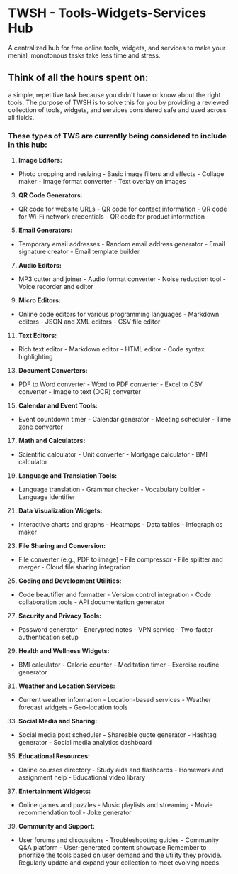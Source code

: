 # TWSH - Tools-Widgets-Services Hub
A centralized hub for free online tools, widgets, and services to make your menial, monotonous tasks take less time and stress.

## Think of all the hours spent on:
a simple, repetitive task because you didn't have or know about the right tools. The purpose of TWSH is to solve this for you by providing a reviewed collection of tools, widgets, and services considered safe and used across all fields.

### These types of TWS are currently being considered to include in this hub:

1. **Image Editors:**
  - Photo cropping and resizing - Basic image filters and effects - Collage maker - Image format converter - Text overlay on images

3. **QR Code Generators:**
  - QR code for website URLs - QR code for contact information - QR code for Wi-Fi network credentials - QR code for product information

5. **Email Generators:**
  - Temporary email addresses - Random email address generator - Email signature creator - Email template builder

7. **Audio Editors:**
  - MP3 cutter and joiner - Audio format converter - Noise reduction tool - Voice recorder and editor

9. **Micro Editors:**
  - Online code editors for various programming languages - Markdown editors - JSON and XML editors - CSV file editor

11. **Text Editors:**
  - Rich text editor - Markdown editor - HTML editor - Code syntax highlighting

13. **Document Converters:**
  - PDF to Word converter - Word to PDF converter - Excel to CSV converter - Image to text (OCR) converter

15. **Calendar and Event Tools:**
  - Event countdown timer - Calendar generator - Meeting scheduler - Time zone converter

17. **Math and Calculators:**
  - Scientific calculator - Unit converter - Mortgage calculator - BMI calculator

19. **Language and Translation Tools:**
  - Language translation - Grammar checker - Vocabulary builder - Language identifier

21. **Data Visualization Widgets:**
  - Interactive charts and graphs - Heatmaps - Data tables - Infographics maker

23. **File Sharing and Conversion:**
  - File converter (e.g., PDF to image) - File compressor - File splitter and merger - Cloud file sharing integration

25. **Coding and Development Utilities:**
  - Code beautifier and formatter - Version control integration - Code collaboration tools - API documentation generator

27. **Security and Privacy Tools:**
  - Password generator - Encrypted notes - VPN service - Two-factor authentication setup

29. **Health and Wellness Widgets:**
  - BMI calculator - Calorie counter - Meditation timer - Exercise routine generator

31. **Weather and Location Services:**
  - Current weather information - Location-based services - Weather forecast widgets - Geo-location tools

33. **Social Media and Sharing:**
  - Social media post scheduler - Shareable quote generator - Hashtag generator - Social media analytics dashboard

35. **Educational Resources:**
  - Online courses directory - Study aids and flashcards - Homework and assignment help - Educational video library

37. **Entertainment Widgets:**
  - Online games and puzzles - Music playlists and streaming - Movie recommendation tool - Joke generator 

39. **Community and Support:**
  - User forums and discussions - Troubleshooting guides - Community Q&A platform - User-generated content showcase Remember to prioritize the tools based on user demand and the utility they provide. Regularly update and expand your collection to meet evolving needs.

